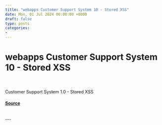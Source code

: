 ```yaml
---
title: "webapps Customer Support System 10 - Stored XSS"
date: Mon, 01 Jul 2024 00:00:00 +0000
draft: false
type: posts
categories: 
- 
---
```

# webapps Customer Support System 10 - Stored XSS

<br/>

<br/>
Customer Support System 1.0 - Stored XSS

#### [Source](https://www.exploit-db.com/exploits/52057)

<br/>
---
